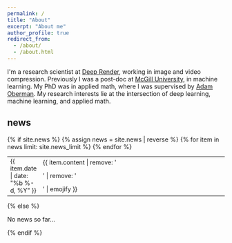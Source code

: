 ```yaml
---
permalink: /
title: "About"
excerpt: "About me"
author_profile: true
redirect_from: 
  - /about/
  - /about.html
---
```


I'm a research scientist at [Deep Render](https://deeprender.ai/), working in image and video compression.
Previously I was a post-doc at [McGill University](https://www.mcgill.ca/), in machine learning. My PhD was in applied math, where I was supervised by 
[Adam Oberman](https://www.adamoberman.net/).  My research interests lie at the intersection of deep learning, machine learning, and applied math.

<div>
  <h2>news</h2>
  {% if site.news  %}
    <table class="{{ include.type | default: "table" }}" style="margin-top: 1em; border: none; font-size: 14px;">
    {% assign news = site.news | reverse %}
    {% for item in news limit: site.news_limit %}
      <tr>
        <td style="border: none;" width="15%">{{ item.date | date: "%b %-d, %Y" }}</td>
        <td style="border: none;">
          {{ item.content | remove: '<p>' | remove: '</p>' | emojify }}
        </td>
      </tr>
    {% endfor %}
    </table>
  {% else %}
    <p>No news so far...</p>
  {% endif %}
</div>
